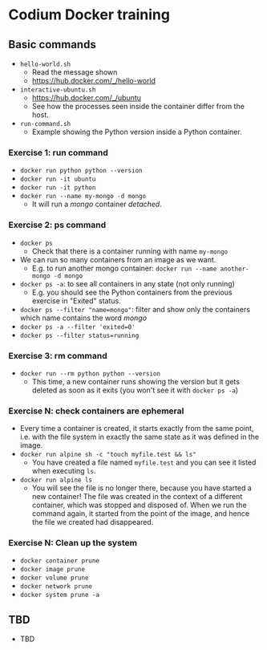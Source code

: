 # Codium Docker training

## Basic commands

- `hello-world.sh`
  - Read the message shown
  - https://hub.docker.com/_/hello-world
- `interactive-ubuntu.sh`
  - https://hub.docker.com/_/ubuntu
  - See how the processes seen inside the container differ from the host.
- `run-command.sh`
  - Example showing the Python version inside a Python container.

### Exercise 1: run command

- `docker run python python --version`
- `docker run -it ubuntu`
- `docker run -it python`
- `docker run --name my-mongo -d mongo`
  - It will run a _mongo_ container _detached_.

### Exercise 2: ps command

- `docker ps`
  - Check that there is a container running with name `my-mongo`
- We can run so many containers from an image as we want.
  - E.g. to run another mongo container: `docker run --name another-mongo -d mongo`
- `docker ps -a`: to see all containers in any state (not only running)
  - E.g. you should see the Python containers from the previous exercise in "Exited" status.
- `docker ps --filter "name=mongo"`: filter and show only the containers which name contains the word _mongo_
- `docker ps -a --filter 'exited=0'`
- `docker ps --filter status=running`

### Exercise 3: rm command

- `docker run --rm python python --version`
  - This time, a new container runs showing the version but it gets deleted as soon as it exits (you won't see it with `docker ps -a`)

### Exercise N: check containers are ephemeral

- Every time a container is created, it starts exactly from the same point, i.e. with the file system in exactly the same state as it was defined in the image.
- `docker run alpine sh -c "touch myfile.test && ls"`
  - You have created a file named `myfile.test` and you can see it listed when executing `ls`.
- `docker run alpine ls`
  - You will see the file is no longer there, because you have started a new container! The file was created in the context of a different container, which was stopped and disposed of. When we run the command again, it started from the point of the image, and hence the file we created had disappeared.

### Exercise N: Clean up the system

- `docker container prune`
- `docker image prune`
- `docker volume prune`
- `docker network prune`
- `docker system prune -a`

## TBD

- TBD
